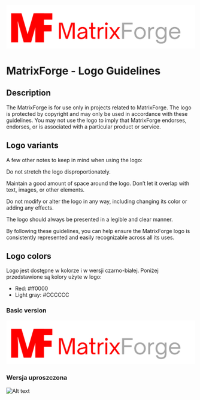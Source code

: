 ![Alt text](/branding/logo1.png)

# MatrixForge - Logo Guidelines

## Description
The MatrixForge is for use only in projects related to MatrixForge. The logo is protected by copyright and may only be used in accordance with these guidelines. You may not use the logo to imply that MatrixForge endorses, endorses, or is associated with a particular product or service.

## Logo variants
A few other notes to keep in mind when using the logo:

Do not stretch the logo disproportionately.

Maintain a good amount of space around the logo. Don’t let it overlap with text, images, or other elements.

Do not modify or alter the logo in any way, including changing its color or adding any effects.

The logo should always be presented in a legible and clear manner.

By following these guidelines, you can help ensure the MatrixForge logo is consistently represented and easily recognizable across all its uses.

## Logo colors
Logo jest dostępne w kolorze i w wersji czarno-białej. Poniżej przedstawione są kolory użyte w logo:

- Red: #ff0000
- Light gray: #CCCCCC


### Basic version

![Alt text](/branding/logo1.png)

### Wersja uproszczona

![Alt text](logo_simple.png)
